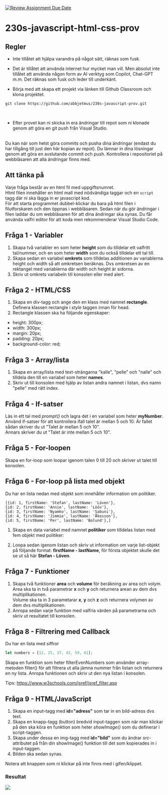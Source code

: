 [![Review Assignment Due Date](https://classroom.github.com/assets/deadline-readme-button-22041afd0340ce965d47ae6ef1cefeee28c7c493a6346c4f15d667ab976d596c.svg)](https://classroom.github.com/a/MH3D2rTN)

# 230s-javascript-html-css-prov

## Regler

- Inte tillåtet att hjälpa varandra på något sätt, räknas som fusk.
- Det är tillåtet att använda internet hur mycket man vill.
  Men absolut inte tillåtet att använda någon form av AI verktyg som Copilot, Chat-GPT m.m. Det räknas som fusk och leder till underkänt.

- Börja med att skapa ett projekt via länken till Github Classroom och klona projektet.

```
git clone https://github.com/abbjetmus/230s-javascript-prov.git
```

<br>

- Efter provet kan ni skicka in era ändringar till repot som ni klonade genom att göra en git push från Visual Studio.<br><br>

Du kan när som helst göra commits och pusha dina ändringar (endast du har tillgång till just den här kopian av repot). Du lämnar in dina lösningar genom att göra en avslutande commit och push. Kontrollera i repositoriet på webbläsaren att alla ändringar finns med.

## Att tänka på

Varje fråga består av en html fil med uppgiftsnumret.<br>
Html filen innehåller en html mall med nödvändiga taggar och en `script` tagg där ni ska lägga in er javascript kod.<br>
För att starta programmet dubbel-klickar du bara på html filen i filutforskaren och den öppnas i webbläsaren. Sedan när du gör ändringar i filen laddar du om webbläsaren för att dina ändringar ska synas.
Du får använda valfri editor för att koda men rekommenderar Visual Studio Code.

## Fråga 1 - Variabler

1. Skapa två variabler en som heter <b>height</b> som du tilldelar ett valfritt tal/nummer, och en som heter <b>width</b> som du också tilldelar ett tal till.
2. Skapa sedan en variabel <b>omkrets</b> som tilldelas additionen av variablerna height och width så att omkretsen beräknas. Dvs omkretsen av en rektangel med variablerna där width och height är sidorna.<br>
3. Skriv ut omkrets variabeln till konsolen eller med alert.

## Fråga 2 - HTML/CSS

1. Skapa en div-tagg och ange den en klass med namnet **rectangle**. Definera klassen rectangle i _style_ taggen innan för head.
2. Rectangle klassen ska ha följande egenskaper:

- height: 300px;
- width: 300px;
- margin: 20px;
- padding: 20px;
- background-color: red;

## Fråga 3 - Array/lista

1. Skapa en array/lista med text-strängarna "kalle", "pelle" och "nalle" och tilldela den till en variabel som heter **names**.
2. Skriv ut till konsolen med hjälp av listan andra namnet i listan, dvs namn "pelle" med rätt index.

## Fråga 4 - If-satser

Läs in ett tal med <i>prompt()</i> och lagra det i en variabel som heter <b>myNumber</b>.
Använd if-satser för att kontrollera ifall talet är mellan 5 och 10. Är fallet sådan skriver du ut "Talet är mellan 5 och 10".<br>
Annars skriver du ut "Talet är inte mellan 5 och 10".

## Fråga 5 - For-loopen

Skapa en for-loop som loopar igenom talen 0 till 20 och skriver ut talet till konsolen.

## Fråga 6 - For-loop på lista med objekt

Du har en lista nedan med objekt som innehåller information om politiker.

```
[{id: 1, firstName: 'Stefan', lastName: 'Löven'},
{id: 2, firstName: 'Annie', lastName: 'Lööv'},
{id: 3, firstName: 'Nyamko', lastName: 'Sabuni'},
{id: 4, firstName: 'Jimmie', lastName: 'Åkesson'},
{id: 5, firstName: 'Per', lastName: 'Bolund'},]
```

1. Skapa en data variabel med namnet **politiker** som tilldelas listan med fem objekt med politiker:

2. Loopa sedan igenom listan och skriv ut information om varje list-objekt på följande format:
   **firstName - lastName**, för första objektet skulle det se ut så här **Stefan - Löven**.

## Fråga 7 - Funktioner

1. Skapa två funktioner **area** och **volume** för beräkning av area och volym. Area ska ta in två parametrar **x** och **y** och returnera arean av dem dvs multiplikationen. <br>Volume ska ta in 3 parametarar **x**, **y** och **z** och returnera volymen av dem dvs multiplikationen.
2. Anropa sedan varje funktion med valfria värden på parametrarna och skriv ut resultatet till konsolen.

## Fråga 8 - Filtrering med Callback

Du har en lista med siffror

```js
let numbers = [12, 25, 37, 43, 59, 61];
```

Skapa en funktion som heter filterEvenNumbers som använder array-metoden filter() för att filtrera ut alla jämna nummer från listan och returnera en ny lista. Anropa funktionen och skriv ut den nya listan i konsolen.

Tips: <https://www.w3schools.com/jsref/jsref_filter.asp>

## Fråga 9 - HTML/JavaScript

1. Skapa en input-tagg med **id="adress"** som tar in en bild-adress dvs text.
2. Skapa en knapp-tagg (button) bredvid input-taggen som när man klickar på den ska köra en funktion som heter _showImage()_ som du definerar i script-taggen.
3. Skapa under dessa en img-tagg med **id="bild"** som du ändrar _src_-attributet på från din showImage() funktion till det som kopierades in i input-taggen.
4. Bilden ska sedan synas.

Notera att knappen som ni klickar på inte finns med i gifen/klippet.

### Resultat

![](./uppgift3.gif)

